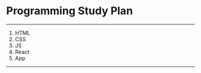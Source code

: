 # Programming Study Plan
  
---  

1. HTML
2. CSS   
3. JS     
4. React  
5. App  
--- 
   
   
     
